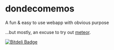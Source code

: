 dondecomemos
============

A fun &amp; easy to use webapp with obvious purpose

...but mostly, an excuse to try out [meteor](http://www.meteor.com/).

[![Bitdeli Badge](https://d2weczhvl823v0.cloudfront.net/etoccalino/dondecomemos/trend.png)](https://bitdeli.com/free "Bitdeli Badge")

